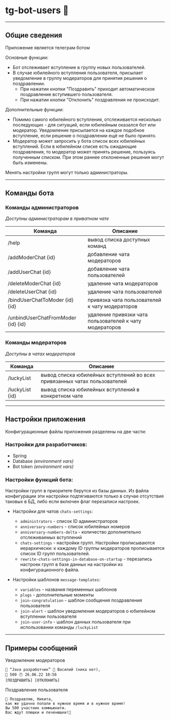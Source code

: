 # tg-bot-users 🤖

---
## Общие сведения
Приложение является телеграм ботом


Основные функции:
  * Бот отслеживает вступление в группу новых пользователей.
  * В случае юбилейного вступления пользователя, присылает уведомление в группу модераторов для принятия решения о поздравлении.
    * При нажатии кнопки "Поздравить" приходит автоматическое поздравление вступившего пользователя.
    * При нажатии кнопки "Отклонить" поздравления не происходит.


Дополнительные функции:
  * Помимо самого юбилейного вступления, отслеживается несколько последующих - для ситуаций, если юбилейным оказался бот или модератор. Уведомление присылается на каждое подобное вступление, если решение о поздравлении ещё не было принято.
  * Модератор может запросить у бота список всех юбилейных вступлений. Если в юбилейном списке есть ожидающие поздравления, то модератор может принять решение, пользуясь полученным списком. При этом раннее отклоненные решения могут быть изменены. 


Менять настройки групп могут только администраторы.


---
## Команды бота

### Команды администраторов
_Доступны администраторам в приватном чате_

| Команда                            | Описание                                                |
|------------------------------------|---------------------------------------------------------|
| /help                              | вывод списка доступных команд                           |
| /addModerChat {id}                 | добавление чата модераторов                             |
| /addUserChat {id}                  | добавление чата пользователей                           |
| /deleteModerChat {id}              | удаление чата модераторов                               |
| /deleteUserChat {id}               | удаление чата пользователей                             |
| /bindUserChatToModer {id} {id}     | привязка чата пользователей к чату модераторов          |
| /unbindUserChatFromModer {id} {id} | удаление привязки чата пользователей к чату модераторов |


### Команды модераторов
_Доступны в чатах модераторов_

| Команда         | Описание                                                                  |
|-----------------|---------------------------------------------------------------------------|
| /luckyList      | вывод списка юбилейных вступлений во всех привязанных чатах пользователей |
| /luckyList {id} | вывод списка юбилейных вступлений в конкретном чате                       |


---
## Настройки приложения

Конфигурационные файлы приложения разделены на две части:
### Настройки для разработчиков:
  * Spring
  * Database _(environment vars)_
  * Bot token _(environment vars)_



### Настройки функций бота:
Настройки групп в приоритете берутся из базы данных. Из файла конфигурации эти настройки подтягиваются только в случае отсутствия таковых в БД, либо если включен флаг перезаписи настроек.

  * Настройки для чатов `chats-settings`:
    * `administrators` - список ID администраторов
    * `anniversary-numbers` - список юбилейных номеров
    * `anniversary-numbers-delta` - количество дополнительно отслеживаемых вступлений
    * `chats-settings` - настройки групп. Настройки прописываются иерархически: к каждому ID группы модераторов прописывается список ID групп пользователей.
    * `rewrite-chats-settings-in-database-on-startup` - перезапись настроек групп в базе данных на настройки из конфигурационного файла.


  * Настройки шаблонов `message-templates`:
    * `variables` - названия переменных шаблонов
    * `plugs` - дополнительные моменты
    * `join-congratulation` - шаблон сообщения поздравления пользователя
    * `join-alert` - шаблон уведомления модераторов о юбилейном вступлении пользователя
    * `join-user-info` - шаблон данных пользователя при использовании команды `/luckyList`


---
## Примеры сообщений

Уведомление модераторов

    🎉 “Java разработчик” 👤 Василий (ника нет),
    🔢 500 🕐 26.06.22 10:56
    [ПОЗДРАВИТЬ] [ОТКЛОНИТЬ]

Поздравление пользователя

    🎉 Поздравляю, Никита,
    как же удачно попали в нужное время и в нужное время!
    Вы 500 участник коммьюнити.
    Вас ждут плюшки и печенюшки!🎉
